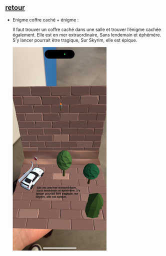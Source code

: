 ## [retour](/ressources/Enigmes.md)

- Enigme coffre caché + énigme :
  
  Il faut trouver un coffre caché dans une salle et trouver l’énigme cachée également.
  Elle est en mer extraordinaire,
  Sans lendemain et éphémère.
  S’y lancer pourrait être tragique,
  Sur Skyrim, elle est épique.

  <img src="/Images/IMG_1567.PNG" alt="Morse" width="300">
